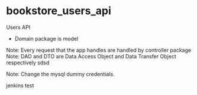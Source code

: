# bookstore_users_api
Users API

* Domain package is model 


Note: Every request that the app handles are handled by controller package
Note: DAO and DTO are Data Access Object and Data Transfer Object respectively
sdsd

Note: Change the mysql dummy credentials.

jenkins test
